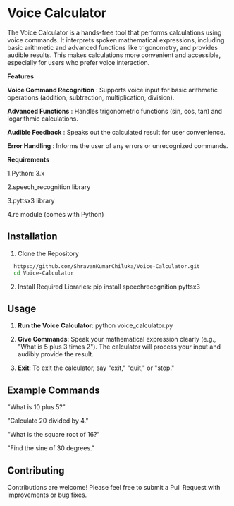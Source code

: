 
# Voice Calculator

The Voice Calculator is a hands-free tool that performs calculations using voice commands. It interprets spoken mathematical expressions, including basic arithmetic and advanced functions like trigonometry, and provides audible results. This makes calculations more convenient and accessible, especially for users who prefer voice interaction.

**Features**

**Voice Command Recognition** : Supports voice input for basic arithmetic operations (addition, subtraction, multiplication, division).

**Advanced Functions** : Handles trigonometric functions (sin, cos, tan) and logarithmic calculations.

**Audible Feedback** : Speaks out the calculated result for user convenience.

**Error Handling** : Informs the user of any errors or unrecognized commands.

**Requirements**

1.Python: 3.x

2.speech_recognition library

3.pyttsx3 library

4.re module (comes with Python)




## Installation

1. Clone the Repository
 
```bash
  https://github.com/ShravanKumarChiluka/Voice-Calculator.git
  cd Voice-Calculator
```
2. Install Required Libraries:
pip install speechrecognition pyttsx3


    
## Usage

1. **Run the Voice Calculator**: python voice_calculator.py
2. **Give Commands**:
Speak your mathematical expression clearly (e.g., "What is 5 plus 3 times 2").
The calculator will process your input and audibly provide the result.

3. **Exit**: To exit the calculator, say "exit," "quit," or "stop."


## Example Commands

"What is 10 plus 5?"

"Calculate 20 divided by 4."

"What is the square root of 16?"

"Find the sine of 30 degrees."


## Contributing

Contributions are welcome! Please feel free to submit a Pull Request with improvements or bug fixes.

